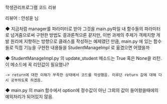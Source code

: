 학생관리프로그램 코드 리뷰

리뷰어 : 안성윤 님

◆ 지금처럼 manager를 파라미터로 받아 그것을 main.py파일 내 함수들의 파라미터로 넘겨줌으로써 구현한 방법도 결과론적으론 같지만, 이번 과제의 주제가 객체지향 개발 원리에 지향하는 방향으로 클래스를 작성하는 예제였던 만큼, main.py 에 있는 함수들로 직접 기능을 구현한 내용들을 StudentManageImpl 로 옮겼으면 어땠을까

◆ StudentManageImpl.py 의 update_student 메소드는 True 혹은 None을 리턴. 이 메소드에 꼭 리턴값이 필요했나?

	-> return에 대한 이해가 부족한 상태에서 코드를 작성했음. 미루던 return 값에 대해 다시 공부하도록 하겠음.
	
◆ main.py 의 main 함수에서 option에 정수값이 아닌 그외의 값이 들어왔을때에의 예외처리가 되어있지 않음.
